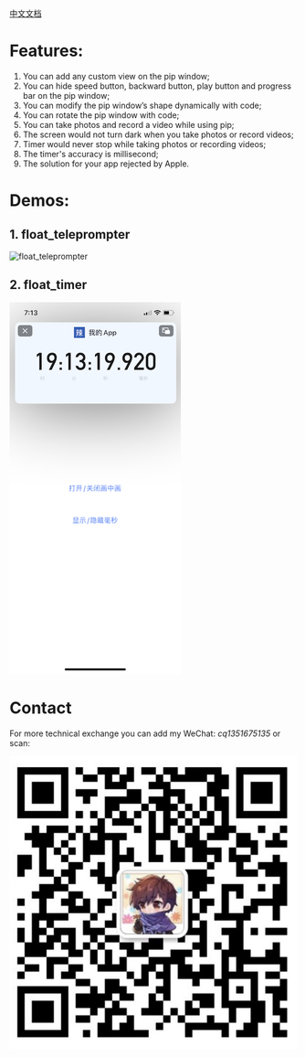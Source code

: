 [中文文档](README_cn.md)


# Features:

1. You can add any custom view on the pip window;
2. You can hide speed button, backward button, play button and progress bar on the pip window;
3. You can modify the pip window’s shape dynamically with code;
4. You can rotate the pip window with code;
5. You can take photos and record a video while using pip;
6. The screen would not turn dark when you take photos or record videos;
7. Timer would never stop while taking photos or recording videos;
8. The timer's accuracy is millisecond;
9. The solution for your app rejected by Apple.


# Demos:

## 1. float_teleprompter

![float_teleprompter](float_teleprompter.GIF)

## 2. float_timer

![float_timer](float_timer.PNG)


# Contact

For more technical exchange you can add my WeChat: *cq1351675135* or scan:

![contact](contact.PNG)
